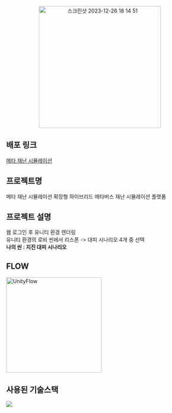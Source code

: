 <div>

  <div align="center">
      <img width="329" alt="스크린샷 2023-12-26 18 14 51" src="https://github.com/Kyxxn/React_Metaverse/assets/129862357/f982eb8e-7665-40eb-8f95-b55bb0bdbd6b">
  </div>

## 배포 링크

[메타 재난 시뮬레이션](http://3.36.87.32:3000/)   
## 프로젝트명   
메타 재난 시뮬레이션
확장형 하이브리드 메타버스 재난 시뮬레이션 플랫폼
## 프로젝트 설명   
웹 로그인 후 유니티 환경 렌더링 <br/>
유니티 환경의 로비 씬에서 리스폰 -> 대피 시나리오 4개 중 선택<br/>
**나의 씬 : 지진 대피 시나리오**

## FLOW
<img width="257" alt="UnityFlow" src="https://github.com/Kyxxn/Unity_Metaverse/assets/129862357/1b6a2592-1a77-4bf8-9b92-828df43c3d68">

## 사용된 기술스택   
<img src="https://img.shields.io/badge/Unity-000000?style=for-the-badge&logo=unity&logoColor=white">
</div>
